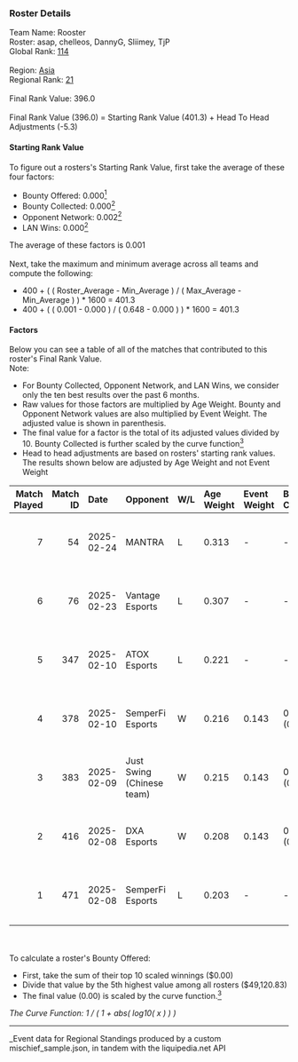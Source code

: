 ### Roster Details<br />
Team Name: Rooster<br />
Roster: asap, chelleos, DannyG, Sliimey, TjP<br />
Global Rank: [114](../../standings_global_2025_07_07.md)<br />
<br />
Region: [Asia]( ../../standings_asia_2025_07_07.md)<br />
Regional Rank: [21]( ../../standings_asia_2025_07_07.md)<br />
<br />
Final Rank Value:  396.0<br />
<br />
Final Rank Value (396.0) = Starting Rank Value (401.3) + Head To Head Adjustments (-5.3)<br />

#### Starting Rank Value<br />
To figure out a rosters's Starting Rank Value, first take the average of these four factors:<br />
- Bounty Offered: 0.000[<sup>1</sup>](#table2)
- Bounty Collected: 0.000[<sup>2</sup>](#table1)
- Opponent Network: 0.002[<sup>2</sup>](#table1)
- LAN Wins: 0.000[<sup>2</sup>](#table1)

The average of these factors is 0.001<br />
<br />
Next, take the maximum and minimum average across all teams and compute the following:<br />
- 400 + ( ( Roster_Average - Min_Average ) / ( Max_Average - Min_Average ) ) * 1600 = 401.3
- 400 + ( ( 0.001 - 0.000 ) / ( 0.648 - 0.000 ) ) * 1600 = 401.3


#### Factors<br />
Below you can see a table of all of the matches that contributed to this roster's Final Rank Value.<br />
Note:<br />

- For Bounty Collected, Opponent Network, and LAN Wins, we consider only the ten best results over the past 6 months.
- Raw values for those factors are multiplied by Age Weight. Bounty and Opponent Network values are also multiplied by Event Weight. The adjusted value is shown in parenthesis.
- The final value for a factor is the total of its adjusted values divided by 10. Bounty Collected is further scaled by the curve function[<sup>3</sup>](#curveFunction)
- Head to head adjustments are based on rosters' starting rank values. The results shown below are adjusted by Age Weight and not Event Weight
<span id="table1"></span><br />


| Match Played | Match ID | Date       | Opponent                  | W/L | Age Weight | Event Weight | Bounty Collected | Opponent Network | LAN Wins  | H2H Adj. | Roster                               |
| -: | -: | :- | :- | :- | :- | :- | :- | :- | :- | -: | :- |
|            7 |       54 | 2025-02-24 | MANTRA                    | L   | 0.313      | -            | -                | -                | -         |    -5.04 | asap, chelleos, DannyG, Sliimey, TjP |
|            6 |       76 | 2025-02-23 | Vantage Esports           | L   | 0.307      | -            | -                | -                | -         |    -4.76 | asap, chelleos, DannyG, Sliimey, TjP |
|            5 |      347 | 2025-02-10 | ATOX Esports              | L   | 0.221      | -            | -                | -                | -         |    -2.33 | asap, chelleos, dpr, Sliimey, TjP    |
|            4 |      378 | 2025-02-10 | SemperFi Esports          | W   | 0.216      | 0.143        | 0.000 (0.000)    | 0.604 (0.019)    | 0 (0.000) |     3.43 | asap, chelleos, dpr, Sliimey, TjP    |
|            3 |      383 | 2025-02-09 | Just Swing (Chinese team) | W   | 0.215      | 0.143        | 0.000 (0.000)    | 0.080 (0.002)    | 0 (0.000) |     3.36 | asap, chelleos, dpr, Sliimey, TjP    |
|            2 |      416 | 2025-02-08 | DXA Esports               | W   | 0.208      | 0.143        | 0.000 (0.000)    | 0.000 (0.000)    | 0 (0.000) |     3.25 | asap, chelleos, dpr, Sliimey, TjP    |
|            1 |      471 | 2025-02-08 | SemperFi Esports          | L   | 0.203      | -            | -                | -                | -         |    -3.17 | asap, chelleos, dpr, Sliimey, TjP    |

<br />
<span id="table2"></span><br />
To calculate a roster's Bounty Offered:<br />

- First, take the sum of their top 10 scaled winnings ($0.00)
- Divide that value by the 5th highest value among all rosters ($49,120.83)
- The final value (0.00) is scaled by the curve function.[<sup>3</sup>](#curveFunction)

<span id="curveFunction"></span>_The Curve Function: 1 / ( 1 + abs( log10( x ) ) )_<br />

---
_Event data for Regional Standings produced by a custom mischief_sample.json, in tandem with the liquipedia.net API<br />
